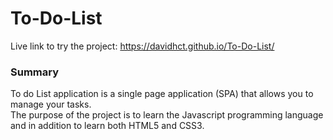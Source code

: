 # To-Do-List

Live link to try the project: https://davidhct.github.io/To-Do-List/

### Summary
To do List application is a single page application (SPA) that allows you to manage your tasks.<br>
The purpose of the project is to learn the Javascript programming language and in addition to learn both HTML5 and CSS3.




